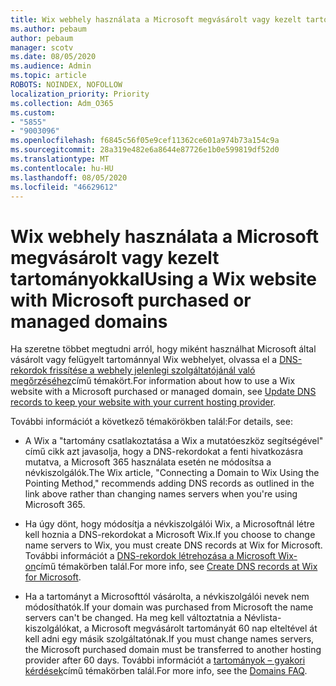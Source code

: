```yaml
---
title: Wix webhely használata a Microsoft megvásárolt vagy kezelt tartományokkal
ms.author: pebaum
author: pebaum
manager: scotv
ms.date: 08/05/2020
ms.audience: Admin
ms.topic: article
ROBOTS: NOINDEX, NOFOLLOW
localization_priority: Priority
ms.collection: Adm_O365
ms.custom:
- "5855"
- "9003096"
ms.openlocfilehash: f6845c56f05e9cef11362ce601a974b73a154c9a
ms.sourcegitcommit: 28a319e482e6a8644e87726e1b0e599819df52d0
ms.translationtype: MT
ms.contentlocale: hu-HU
ms.lasthandoff: 08/05/2020
ms.locfileid: "46629612"
---
```

# <a name="using-a-wix-website-with-microsoft-purchased-or-managed-domains"></a><span data-ttu-id="42eff-102">Wix webhely használata a Microsoft megvásárolt vagy kezelt tartományokkal</span><span class="sxs-lookup"><span data-stu-id="42eff-102">Using a Wix website with Microsoft purchased or managed domains</span></span>

<span data-ttu-id="42eff-103">Ha szeretne többet megtudni arról, hogy miként használhat Microsoft által vásárolt vagy felügyelt tartománnyal Wix webhelyet, olvassa el a [DNS-rekordok frissítése a webhely jelenlegi szolgáltatójánál való megőrzéséhez](https://docs.microsoft.com/microsoft-365/admin/dns/update-dns-records-to-retain-current-hosting-provider)című témakört.</span><span class="sxs-lookup"><span data-stu-id="42eff-103">For information about how to use a Wix website with a Microsoft purchased or managed domain, see [Update DNS records to keep your website with your current hosting provider](https://docs.microsoft.com/microsoft-365/admin/dns/update-dns-records-to-retain-current-hosting-provider).</span></span>

<span data-ttu-id="42eff-104">További információt a következő témakörökben talál:</span><span class="sxs-lookup"><span data-stu-id="42eff-104">For details, see:</span></span> 

- <span data-ttu-id="42eff-105">A Wix a "tartomány csatlakoztatása a Wix a mutatóeszköz segítségével" című cikk azt javasolja, hogy a DNS-rekordokat a fenti hivatkozásra mutatva, a Microsoft 365 használata esetén ne módosítsa a névkiszolgálók.</span><span class="sxs-lookup"><span data-stu-id="42eff-105">The Wix article, "Connecting a Domain to Wix Using the Pointing Method," recommends adding DNS records as outlined in the link above rather than changing names servers when you're using Microsoft 365.</span></span>

- <span data-ttu-id="42eff-106">Ha úgy dönt, hogy módosítja a névkiszolgálói Wix, a Microsoftnál létre kell hoznia a DNS-rekordokat a Microsoft Wix.</span><span class="sxs-lookup"><span data-stu-id="42eff-106">If you choose to change name servers to Wix, you must create DNS records at Wix for Microsoft.</span></span> <span data-ttu-id="42eff-107">További információt a [DNS-rekordok létrehozása a Microsoft Wix-on](https://docs.microsoft.com/microsoft-365/admin/dns/create-dns-records-at-wix)című témakörben talál.</span><span class="sxs-lookup"><span data-stu-id="42eff-107">For more info, see [Create DNS records at Wix for Microsoft](https://docs.microsoft.com/microsoft-365/admin/dns/create-dns-records-at-wix).</span></span>

- <span data-ttu-id="42eff-108">Ha a tartományt a Microsofttól vásárolta, a névkiszolgálói nevek nem módosíthatók.</span><span class="sxs-lookup"><span data-stu-id="42eff-108">If your domain was purchased from Microsoft the name servers can't be changed.</span></span> <span data-ttu-id="42eff-109">Ha meg kell változtatnia a Névlista-kiszolgálókat, a Microsoft megvásárolt tartományát 60 nap elteltével át kell adni egy másik szolgáltatónak.</span><span class="sxs-lookup"><span data-stu-id="42eff-109">If you must change names servers, the Microsoft purchased domain must be transferred to another hosting provider after 60 days.</span></span> <span data-ttu-id="42eff-110">További információt a [tartományok – gyakori kérdések](https://docs.microsoft.com/microsoft-365/admin/setup/domains-faq#can-i-transfer-a-domain-i-purchased-from-microsoft-to-another-provider)című témakörben talál.</span><span class="sxs-lookup"><span data-stu-id="42eff-110">For more info, see the [Domains FAQ](https://docs.microsoft.com/microsoft-365/admin/setup/domains-faq#can-i-transfer-a-domain-i-purchased-from-microsoft-to-another-provider).</span></span>